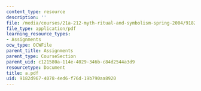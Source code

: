 ```yaml
---
content_type: resource
description: ''
file: /media/courses/21a-212-myth-ritual-and-symbolism-spring-2004/9182d96740784ed6f76d19b790aa8920_a.pdf
file_type: application/pdf
learning_resource_types:
- Assignments
ocw_type: OCWFile
parent_title: Assignments
parent_type: CourseSection
parent_uid: c121580a-114e-4029-346b-c84d2544a3d9
resourcetype: Document
title: a.pdf
uid: 9182d967-4078-4ed6-f76d-19b790aa8920
---
```


